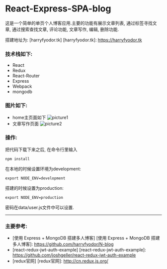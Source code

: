 # React-Express-SPA-blog

这是一个简单的单页个人博客应用.主要的功能有展示文章列表, 通过标签寻找文章, 通过搜索查找文章, 评论功能, 文章写作, 编辑, 删除功能.

搭建地址为: [harryfyodor.tk]
[harryfyodor.tk]: https://harryfyodor.tk

### 技术栈如下:
* React 
* Redux
* React-Router
* Express
* Webpack
* mongodb

### 图片如下:
* home主页面如下
![picture1](/images/screen1.png)
* 文章写作页面
![picture2](/images/screen2.png)

### 操作:
把代码下载下来之后, 在命令行里输入
```
npm install
```
在本地的时候设置环境为development:
```
export NODE_ENV=development
```
搭建的时候设置为production:
```
export NODE_ENV=production
```
密码在data/user.js文件中可以设置.

----------
### 主要参考:
* [使用 Express + MongoDB 搭建多人博客]
[使用 Express + MongoDB 搭建多人博客]: https://github.com/harryfyodor/N-blog
* [react-redux-jwt-auth-example]
[react-redux-jwt-auth-example]: https://github.com/joshgeller/react-redux-jwt-auth-example
* [redux官网]
[redux官网]: http://cn.redux.js.org/
